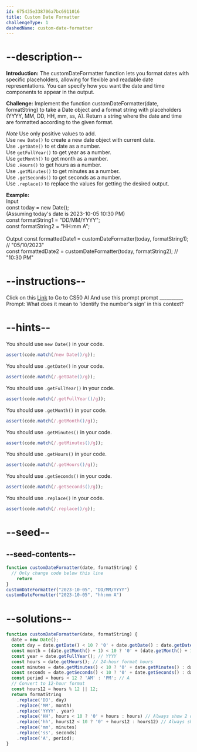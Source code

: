 ```yaml
---
id: 675435e338706a7bc6911016
title: Custom Date Formatter
challengeType: 1
dashedName: custom-date-formatter
---
```


# --description--

**Introduction:**
The customDateFormatter function lets you format dates with specific placeholders, allowing for flexible and readable date representations. You can specify how you want the date and time components to appear in the output.
<br>

**Challenge:**
Implement the function customDateFormatter(date, formatString) to take a Date object and a format string with placeholders (YYYY, MM, DD, HH, mm, ss, A). Return a string where the date and time are formatted according to the given format.

*Note*
Use only positive values to add. <br>
Use `new Date()` to create a new date object with current date. <br>
Use `.getDate()` to et date as a number. <br>
Use `getFullYear()` to get year as a number. <br>
Use `getMonth()` to get month as a number. <br>
Use `.Hours()` to get hours as a number. <br>
Use `.getMinutes()` to get minutes as a number. <br>
Use `.getSeconds()` to get seconds as a number. <br>
Use `.replace()` to replace the values for getting the desired output.

**Example:**
<br>
Input <br>
const today = new Date(); <br>
(Assuming today's date is 2023-10-05 10:30 PM) <br>
const formatString1 = "DD/MM/YYYY"; <br>
const formatString2 = "HH:mm A"; <br>
<br>
Output
const formattedDate1 = customDateFormatter(today, formatString1); // "05/10/2023" <br>
const formattedDate2 = customDateFormatter(today, formatString2); // "10:30 PM"

# --instructions--

Click on this <a target="_blank" href="https://cs50.ai/chat">Link</a>  to Go to CS50 AI 
And use this prompt prompt __________
Prompt: What does it mean to 'identify the number's sign' in this context?

# --hints--

You should use `new Date()` in your code.

```js
assert(code.match(/new Date()/g));
```

You should use `.getDate()`  in your code.

```js
assert(code.match(/.getDate()/g));
```

You should use `.getFullYear()`  in your code.

```js
assert(code.match(/.getFullYear()/g));
```

You should use `.getMonth()`  in your code.

```js
assert(code.match(/.getMonth()/g));
```

You should use `.getMinutes()`  in your code.

```js
assert(code.match(/.getMinutes()/g));
```

You should use `.getHours()`  in your code.

```js
assert(code.match(/.getHours()/g));
```

You should use `.getSeconds()`  in your code.

```js
assert(code.match(/.getSeconds()/g));
```

You should use `.replace()`  in your code.

```js
assert(code.match(/.replace()/g));
```

# --seed--
## --seed-contents--

```js
function customDateFormatter(date, formatString) {
  // Only change code below this line
	return
}
customDateFormatter("2023-10-05", "DD/MM/YYYY")
customDateFormatter("2023-10-05", "hh:mm A")
```

# --solutions--

```js
function customDateFormatter(date, formatString) {
  date = new Date();
  const day = date.getDate() < 10 ? '0' + date.getDate() : date.getDate(); // DD
  const month = (date.getMonth() + 1) < 10 ? '0' + (date.getMonth() + 1) : (date.getMonth() + 1); // MM
  const year = date.getFullYear(); // YYYY
  const hours = date.getHours(); // 24-hour format hours
  const minutes = date.getMinutes() < 10 ? '0' + date.getMinutes() : date.getMinutes(); // mm
  const seconds = date.getSeconds() < 10 ? '0' + date.getSeconds() : date.getSeconds(); // ss
  const period = hours < 12 ? 'AM' : 'PM'; // A
  // Convert to 12-hour format
  const hours12 = hours % 12 || 12;
  return formatString
    .replace('DD', day)
    .replace('MM', month)
    .replace('YYYY', year)
    .replace('HH', hours < 10 ? '0' + hours : hours) // Always show 2 digits for HH in 24-hour format
    .replace('hh', hours12 < 10 ? '0' + hours12 : hours12) // Always show 2 digits for hh in 12-hour format
    .replace('mm', minutes)
    .replace('ss', seconds)
    .replace('A', period);
}
```
